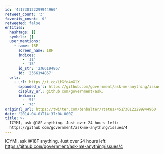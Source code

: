 ```yaml
---
id: '451730122299944960'
retweet_count: '2'
favorite_count: '0'
retweeted: false
entities:
  hashtags: []
  symbols: []
  user_mentions:
    - name: 18F
      screen_name: 18F
      indices:
        - '11'
        - '15'
      id_str: '2366194867'
      id: '2366194867'
  urls:
    - url: https://t.co/LPGfo4mXlX
      expanded_url: https://github.com/government/ask-me-anything/issues/4
      display_url: github.com/government/ask…
      indices:
        - '51'
        - '74'
original_url: https://twitter.com/benbalter/status/451730122299944960
date: '2014-04-03T14:37:08.000Z'
title: >-
  ICYMI, ask @18F anything. Just over 24 hours left:
  https://github.com/government/ask-me-anything/issues/4
---
```


ICYMI, ask @18F anything. Just over 24 hours left: https://github.com/government/ask-me-anything/issues/4